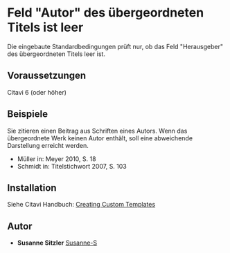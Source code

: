 # Feld "Autor" des übergeordneten Titels ist leer

Die eingebaute Standardbedingungen prüft nur, ob das Feld "Herausgeber" des übergeordneten Titels leer ist.

## Voraussetzungen
Citavi 6 (oder höher)

## Beispiele
Sie zitieren einen Beitrag aus Schriften eines Autors. Wenn das übergeordnete Werk keinen Autor enthält, soll eine abweichende Darstellung erreicht werden.

- Müller in: Meyer 2010, S. 18
- Schmidt in: Titelstichwort 2007, S. 103

## Installation
Siehe Citavi Handbuch: [Creating Custom Templates](http://www.citavi.com/creating_custom_templates)

## Autor

* **Susanne Sitzler** [Susanne-S](https://github.com/Susanne-S)
